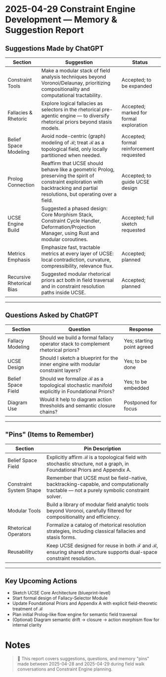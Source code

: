 # 2025-04-29 Constraint Engine Development — Memory & Suggestion Report

## Suggestions Made by ChatGPT

| Section | Suggestion | Status |
|--------|------------|--------|
| Constraint Tools | Make a modular stack of field analysis techniques beyond Voronoi/Delaunay, prioritizing compositionality and computational tractability. | Accepted; to be expanded |
| Fallacies & Rhetoric | Explore logical fallacies as selectors in the rhetorical pre-agentic engine — to diversify rhetorical priors beyond stasis models. | Accepted; marked for formal exploration |
| Belief Space Modeling | Avoid node-centric (graph) modeling of $\mathcal{B}$; treat $\mathcal{B}$ as a topological field, only locally partitioned when needed. | Accepted; formal reinforcement requested |
| Prolog Connection | Reaffirm that UCSE should behave like a geometric Prolog, preserving the spirit of constraint exploration with backtracking and partial resolutions, but operating over a field. | Accepted; to guide UCSE design |
| UCSE Engine Build | Suggested a phased design: Core Morphism Stack, Constraint Cycle Handler, Deformation/Projection Manager, using Rust and modular coroutines. | Accepted; full sketch requested |
| Metrics Emphasis | Emphasize fast, tractable metrics at every layer of UCSE: local contradiction, curvature, compressibility, relevance flux. | Accepted; planned |
| Recursive Rhetorical Bias | Suggested modular rhetorical priors act both in field traversal and in constraint resolution paths inside UCSE. | Accepted; planned |

---

## Questions Asked by ChatGPT

| Section | Question | Response |
|--------|----------|----------|
| Fallacy Modeling | Should we build a formal fallacy operator stack to complement rhetorical priors? | Yes; starting point agreed |
| UCSE Design | Should I sketch a blueprint for the inner engine with modular constraint layers? | Yes; to be done |
| Belief Space Field | Should we formalize $\mathcal{B}$ as a topological stochastic manifold explicitly in Foundational Priors? | Yes; to be embedded |
| Diagram Use | Would it help to diagram action thresholds and semantic closure chains? | Postponed for focus |

---

## "Pins" (Items to Remember)

| Section                 | Pin Description                                                                                                                            |
| ----------------------- | ------------------------------------------------------------------------------------------------------------------------------------------ |
| Belief Space Field      | Explicitly affirm $\mathcal{B}$ is a topological field with stochastic structure, not a graph, in Foundational Priors and Appendix A.      |
| Constraint System Shape | Remember that UCSE must be field-native, backtracking-capable, and computationally tractable — not a purely symbolic constraint solver.    |
| Modular Tools           | Build a library of modular field analytic tools beyond Voronoi, carefully filtered for compositionality and efficiency.                    |
| Rhetorical Operators    | Formalize a catalog of rhetorical resolution strategies, including classical fallacies and stasis forms.                                   |
| Reusability             | Keep UCSE designed for reuse in both $\mathcal{F}$ and $\mathcal{B}$, ensuring shared structure supports dual-space constraint resolution. |

---

## Key Upcoming Actions

-  Sketch UCSE Core Architecture (blueprint-level)
-  Start formal design of Fallacy-Selector Module
-  Update Foundational Priors and Appendix A with explicit field-theoretic treatment of $\mathcal{B}$
-  Plan initial Prolog-like flow engine for semantic field traversal
-  (Optional) Diagram semantic drift → closure → action morphism flow for internal clarity

# Notes

> 🌱 This report covers suggestions, questions, and memory "pins" made between 2025-04-28 and 2025-04-29 during field walk conversations and Constraint Engine planning.
